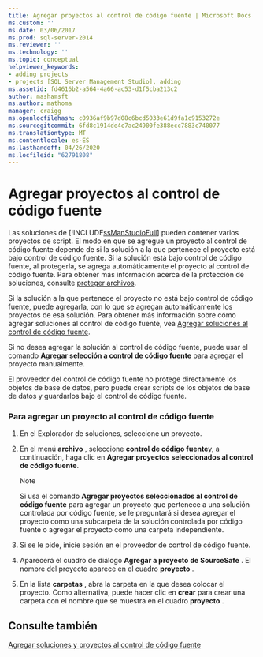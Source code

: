 ```yaml
---
title: Agregar proyectos al control de código fuente | Microsoft Docs
ms.custom: ''
ms.date: 03/06/2017
ms.prod: sql-server-2014
ms.reviewer: ''
ms.technology: ''
ms.topic: conceptual
helpviewer_keywords:
- adding projects
- projects [SQL Server Management Studio], adding
ms.assetid: fd4616b2-a564-4a66-ac53-d1f5cba213c2
author: mashamsft
ms.author: mathoma
manager: craigg
ms.openlocfilehash: c0936af9b97d08c6bcd5033e61d9fa1c9153272e
ms.sourcegitcommit: 6fd8c1914de4c7ac24900fe388ecc7883c740077
ms.translationtype: MT
ms.contentlocale: es-ES
ms.lasthandoff: 04/26/2020
ms.locfileid: "62791808"
---
```

# <a name="add-projects-to-source-control"></a>Agregar proyectos al control de código fuente
  Las soluciones de [!INCLUDE[ssManStudioFull](../includes/ssmanstudiofull-md.md)] pueden contener varios proyectos de script. El modo en que se agregue un proyecto al control de código fuente depende de si la solución a la que pertenece el proyecto está bajo control de código fuente. Si la solución está bajo control de código fuente, al protegerla, se agrega automáticamente el proyecto al control de código fuente. Para obtener más información acerca de la protección de soluciones, consulte [proteger archivos](../../2014/database-engine/check-in-files.md).  
  
 Si la solución a la que pertenece el proyecto no está bajo control de código fuente, puede agregarla, con lo que se agregan automáticamente los proyectos de esa solución. Para obtener más información sobre cómo agregar soluciones al control de código fuente, vea [Agregar soluciones al control de código fuente](../../2014/database-engine/add-solutions-to-source-control.md).  
  
 Si no desea agregar la solución al control de código fuente, puede usar el comando **Agregar selección a control de código fuente** para agregar el proyecto manualmente.  
  
 El proveedor del control de código fuente no protege directamente los objetos de base de datos, pero puede crear scripts de los objetos de base de datos y guardarlos bajo el control de código fuente.  
  
### <a name="to-add-a-project-to-source-control"></a>Para agregar un proyecto al control de código fuente  
  
1.  En el Explorador de soluciones, seleccione un proyecto.  
  
2.  En el menú **archivo** , seleccione **control de código fuente**y, a continuación, haga clic en **Agregar proyectos seleccionados al control de código fuente**.  
  
    > [!NOTE]  
    >  Si usa el comando **Agregar proyectos seleccionados al control de código fuente** para agregar un proyecto que pertenece a una solución controlada por código fuente, se le preguntará si desea agregar el proyecto como una subcarpeta de la solución controlada por código fuente o agregar el proyecto como una carpeta independiente.  
  
3.  Si se le pide, inicie sesión en el proveedor de control de código fuente.  
  
4.  Aparecerá el cuadro de diálogo **Agregar a proyecto de SourceSafe** . El nombre del proyecto aparece en el cuadro **proyecto** .  
  
5.  En la lista **carpetas** , abra la carpeta en la que desea colocar el proyecto. Como alternativa, puede hacer clic en **crear** para crear una carpeta con el nombre que se muestra en el cuadro **proyecto** .  
  
## <a name="see-also"></a>Consulte también  
 [Agregar soluciones y proyectos al control de código fuente](../../2014/database-engine/add-solutions-and-projects-to-source-control.md)  
  
  
